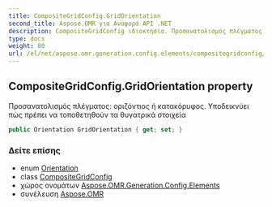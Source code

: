 ```yaml
---
title: CompositeGridConfig.GridOrientation
second_title: Aspose.OMR για Αναφορά API .NET
description: CompositeGridConfig ιδιοκτησία. Προσανατολισμός πλέγματος οριζόντιος ή κατακόρυφος. Υποδεικνύει πώς πρέπει να τοποθετηθούν τα θυγατρικά στοιχεία
type: docs
weight: 80
url: /el/net/aspose.omr.generation.config.elements/compositegridconfig/gridorientation/
---
```

## CompositeGridConfig.GridOrientation property

Προσανατολισμός πλέγματος: οριζόντιος ή κατακόρυφος. Υποδεικνύει πώς πρέπει να τοποθετηθούν τα θυγατρικά στοιχεία

```csharp
public Orientation GridOrientation { get; set; }
```

### Δείτε επίσης

* enum [Orientation](../../../aspose.omr.generation/orientation/)
* class [CompositeGridConfig](../)
* χώρος ονομάτων [Aspose.OMR.Generation.Config.Elements](../../compositegridconfig/)
* συνέλευση [Aspose.OMR](../../../)



